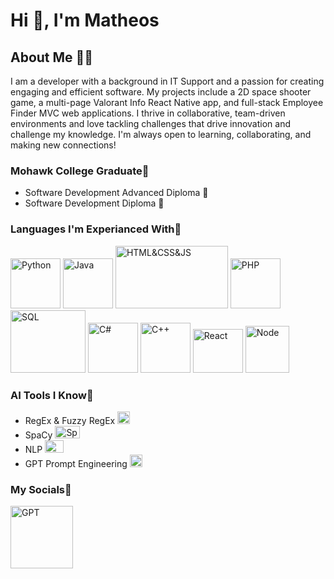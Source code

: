 # Hi 👋, I'm Matheos

## About Me 👨‍💻
I am a developer with a background in IT Support and a passion for creating engaging and efficient software.
My projects include a 2D space shooter game, a multi-page Valorant Info React Native app, and full-stack Employee Finder MVC web applications.
I thrive in collaborative, team-driven environments and love tackling challenges that drive innovation and challenge my knowledge.
I'm always open to learning, collaborating, and making new connections!

### Mohawk College Graduate🏫
-  Software Development Advanced Diploma 📜
-  Software Development Diploma 📃

### Languages I'm Experianced With💬
<img src="https://github.com/user-attachments/assets/5f2d8771-7220-4d2a-971e-e88487d4262f" alt="Python" width="80" height="80">
<img src="https://github.com/user-attachments/assets/3b50f80d-98db-4f08-9d09-0386b47ea740" alt="Java" width="80" height="80">
<img src="https://github.com/user-attachments/assets/b0974a57-3728-497e-b80c-4fb6ecea2f91" alt="HTML&CSS&JS" width="180" height="100">
<img src="https://github.com/user-attachments/assets/306a66a8-63ce-479b-9b27-e437e55d705b" alt="PHP" width="80" height="80">
<img src="https://github.com/user-attachments/assets/f7f4bbef-175e-4ee0-8060-6f1c73f7b6ff" alt="SQL" width="120" height="100">
<img src="https://github.com/user-attachments/assets/dfbd18a5-249e-466a-ab33-b4caf1d5f9d5" alt="C#" width="80" height="80">
<img src="https://github.com/user-attachments/assets/e42be89d-ac0d-4f2e-8f5d-2b754f2c2098" alt="C++" width="80" height="80">
<img src="https://github.com/user-attachments/assets/1f40726b-ecbb-43ff-9967-4d13c9b1e8f5" alt="React" width="80" height="70">
<img src="https://github.com/user-attachments/assets/d7dea73f-a9c1-4dda-acb5-9a07d75a0527" alt="Node" width="70" height="75">

### AI Tools I Know🤖
-  RegEx & Fuzzy RegEx  <img src="https://github.com/user-attachments/assets/569ce43f-91f6-47a5-bb6e-ff8b287dec7f" alt="Python" width="20" height="20">
-  SpaCy  <img src="https://github.com/user-attachments/assets/b0d51d03-6b67-44e5-871e-a2de5933bb2a" alt="SpaCy" width="40" height="20">
-  NLP  <img src="https://github.com/user-attachments/assets/45a9eacd-73b4-4635-afe0-d32e17e70017" alt="NLP" width="30" height="20">
-  GPT Prompt Engineering  <img src="https://github.com/user-attachments/assets/2cd67267-4752-47d4-988a-7acbe363ea42" alt="GPT" width="20" height="20">

### My Socials🤳
[<img src="https://github.com/user-attachments/assets/2aaee9ab-4e04-439d-908c-cdf12abab78f" alt="GPT" width="100" height="100">](www.linkedin.com/in/matheos-amanuel-81335b241)

